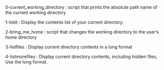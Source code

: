 0-current_working_directory : script that prints the absolute path name of the current working directory

1-listit : Display the contents list of your current directory.

2-bring_me_home : script that changes the working directory to the user’s home directory

3-listfiles : Display current directory contents in a long format

4-listmorefiles : Display current directory contents, including hidden files, Use the long format.
